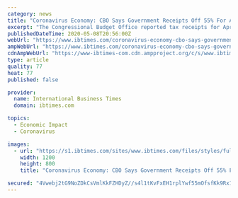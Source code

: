 ```yaml
---
category: news
title: "Coronavirus Economy: CBO Says Government Receipts Off 55% For April As Spending More Than Doubled"
excerpt: "The Congressional Budget Office reported tax receipts for April, usually the government’s biggest revenue month, fell 55% amid coronavirus shutdowns and the decision to delay the tax deadline to July."
publishedDateTime: 2020-05-08T20:56:00Z
webUrl: "https://www.ibtimes.com/coronavirus-economy-cbo-says-government-receipts-55-april-spending-more-doubled-2973149"
ampWebUrl: "https://www.ibtimes.com/coronavirus-economy-cbo-says-government-receipts-55-april-spending-more-doubled-2973149?amp=1"
cdnAmpWebUrl: "https://www-ibtimes-com.cdn.ampproject.org/c/s/www.ibtimes.com/coronavirus-economy-cbo-says-government-receipts-55-april-spending-more-doubled-2973149?amp=1"
type: article
quality: 77
heat: 77
published: false

provider:
  name: International Business Times
  domain: ibtimes.com

topics:
  - Economic Impact
  - Coronavirus

images:
  - url: "https://s1.ibtimes.com/sites/www.ibtimes.com/files/styles/full/public/2019/01/27/taxes.jpg"
    width: 1200
    height: 800
    title: "Coronavirus Economy: CBO Says Government Receipts Off 55% For April As Spending More Than Doubled"

secured: "4Vwebj2tG9NoZDkCsVmlKkFZHDyZ//s4l1tKvFxEH1rplYwf55mOfsfKk9Rx1zJX0QcEPPfAkiJ/NxBg5qhcnRNITFka2dNB/ODew8Q0rFNo86rnCnM9RklGZWmkgUUHEqRVAh95TzZ4Kj8xWkqIwarjlLd3Fnem56spDFrq2g5VOySBNXjeEPLO84xdkgz0GpoQVVYnjYulAa7BKPc4xzOOF6rTlO1hr1OgCcxu+vARShFNHDWU9ddvQIdglsF1ekAeVt//xws0kV3k6jSQL9dCOXvWJGafMGNA2wCVxCKrCfkqM8NSkRz1puGWZwttw6VtGEsjSSMvaR137lV+AdHq/3YtzKpfDNxgRTrBsFc26hWuZ25lXhTwHrcFcXvtAArfKnBv0wye3BRbpe2vojcN4P36McXPbjFtjIsHMSRh0Xk4MPsfm5yS/MNj8z86fvYMhWBIjnTlVE9b6rLINMmJDu5MUhb+PjWyIUk4c24=;rB53vdAIaYSLZ2Z4GQK3tg=="
---
```


